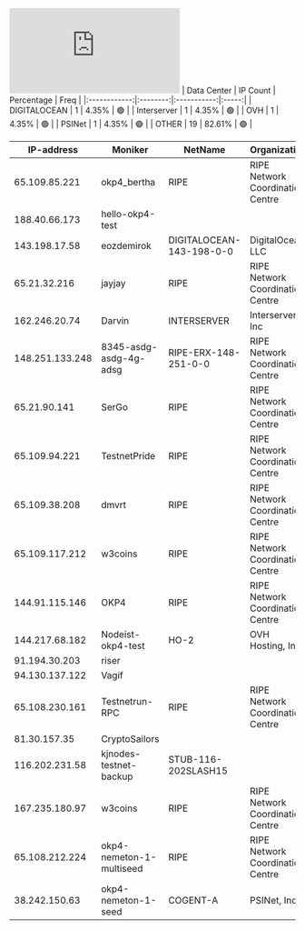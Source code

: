 ![Diagramm](https://github.com/obajay/StateSync-snapshots/blob/main/Projects/OKP4/1/README.md)
| Data Center | IP Count | Percentage | Freq |
|:------------:|:--------:|:-----------:|:-----:|
| DIGITALOCEAN | 1 | 4.35% | 🟢 |
| Interserver | 1 | 4.35% | 🟢 |
| OVH | 1 | 4.35% | 🟢 |
| PSINet | 1 | 4.35% | 🟢 |
| OTHER | 19 | 82.61% | 🟢 |

<!-- START_TABLE -->
| IP-address | Moniker | NetName | Organization |
|-------------|-------------|-------------|-------------|
| 65.109.85.221 | okp4_bertha | RIPE | RIPE Network Coordination Centre |
| 188.40.66.173 | hello-okp4-test |  |  |
| 143.198.17.58 | eozdemirok | DIGITALOCEAN-143-198-0-0 | DigitalOcean, LLC |
| 65.21.32.216 | jayjay | RIPE | RIPE Network Coordination Centre |
| 162.246.20.74 | Darvin | INTERSERVER | Interserver, Inc |
| 148.251.133.248 | 8345-asdg-asdg-4g-adsg | RIPE-ERX-148-251-0-0 | RIPE Network Coordination Centre |
| 65.21.90.141 | SerGo | RIPE | RIPE Network Coordination Centre |
| 65.109.94.221 | TestnetPride | RIPE | RIPE Network Coordination Centre |
| 65.109.38.208 | dmvrt | RIPE | RIPE Network Coordination Centre |
| 65.109.117.212 | w3coins | RIPE | RIPE Network Coordination Centre |
| 144.91.115.146 | OKP4 | RIPE | RIPE Network Coordination Centre |
| 144.217.68.182 | Nodeist-okp4-test | HO-2 | OVH Hosting, Inc. |
| 91.194.30.203 | riser |  |  |
| 94.130.137.122 | Vagif |  |  |
| 65.108.230.161 | Testnetrun-RPC | RIPE | RIPE Network Coordination Centre |
| 81.30.157.35 | CryptoSailors |  |  |
| 116.202.231.58 | kjnodes-testnet-backup | STUB-116-202SLASH15 |  |
| 167.235.180.97 | w3coins | RIPE | RIPE Network Coordination Centre |
| 65.108.212.224 | okp4-nemeton-1-multiseed | RIPE | RIPE Network Coordination Centre |
| 38.242.150.63 | okp4-nemeton-1-seed | COGENT-A | PSINet, Inc. |

<!-- END_TABLE -->